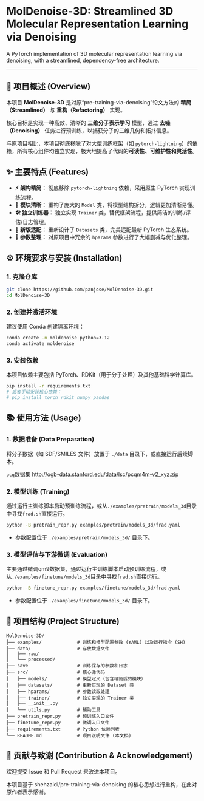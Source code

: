 # MolDenoise-3D: Streamlined 3D Molecular Representation Learning via Denoising
A PyTorch implementation of 3D molecular representation learning via denoising, with a streamlined, dependency-free architecture.

---

## 🚀 项目概述 (Overview)

本项目 **MolDenoise-3D** 是对原“pre-training-via-denoising”论文方法的 **精简（Streamlined）** 与 **重构（Refactoring）** 实现。

核心目标是实现一种高效、清晰的 **三维分子表示学习** 模型，通过 **去噪（Denoising）** 任务进行预训练，以捕获分子的三维几何和拓扑信息。

与原项目相比，本项目彻底移除了对大型训练框架（如 `pytorch-lightning`）的依赖，所有核心组件均独立实现，极大地提高了代码的**可读性、可维护性和灵活性**。

## ✨ 主要特点 (Features)

* **⚡️ 架构精简：** 彻底移除 `pytorch-lightning` 依赖，采用原生 PyTorch 实现训练流程。
* **📐 模块清晰：** 重构了庞大的 `Model` 类，将模型结构拆分，逻辑更加清晰易懂。
* **🛠️ 独立训练器：** 独立实现 `Trainer` 类，替代框架流程，提供简洁的训练/评估/日志管理。
* **🔄 新版适配：** 重新设计了 `Datasets` 类，完美适配最新 PyTorch 生态系统。
* **🧹 参数整理：** 对原项目中冗余的 `hparams` 参数进行了大幅删减与优化整理。

## ⚙️ 环境要求与安装 (Installation)

### 1. 克隆仓库

```bash
git clone https://github.com/panjose/MolDenoise-3D.git
cd MolDenoise-3D
````

### 2\. 创建并激活环境

建议使用 Conda 创建隔离环境：

```bash
conda create -n moldenoise python=3.12
conda activate moldenoise
```

### 3\. 安装依赖

本项目依赖主要包括 PyTorch、RDKit（用于分子处理）及其他基础科学计算库。

```bash
pip install -r requirements.txt
# 或者手动安装核心依赖：
# pip install torch rdkit numpy pandas
```

## 📚 使用方法 (Usage)

### 1\. 数据准备 (Data Preparation)

将分子数据（如 SDF/SMILES 文件）放置于 `./data` 目录下，或直接运行后续脚本。

`pcq`数据集 http://ogb-data.stanford.edu/data/lsc/pcqm4m-v2_xyz.zip

### 2\. 模型训练 (Training)

通过运行主训练脚本启动预训练流程，或从`./examples/pretrain/models_3d`目录中寻找`frad.sh`直接运行。

```bash
python -B pretrain_repr.py examples/pretrain/models_3d/frad.yaml
```

  * 参数配置位于 `./examples/pretrain/models_3d/` 目录下。

### 3\. 模型评估与下游微调 (Evaluation)

主要通过微调qm9数据集，通过运行主训练脚本启动预训练流程，或从`./examples/finetune/models_3d`目录中寻找`frad.sh`直接运行。

```bash
python -B finetune_repr.py examples/finetune/models_3d/frad.yaml
```

  * 参数配置位于 `./examples/finetune/models_3d/` 目录下。

## 📂 项目结构 (Project Structure)

```
MolDenoise-3D/
├── examples/             # 训练和模型配置参数 (YAML) 以及运行指令 (SH)
├── data/                 # 存放数据文件
│   ├── raw/
│   └── processed/
├── save                  # 训练保存的参数和日志
├── src/                  # 核心源代码
│   ├── models/           # 模型定义（包含精简后的模块）
│   ├── datasets/         # 重新实现的 Dataset 类
│   ├── hparams/          # 参数读取处理 
│   ├── trainer/          # 独立实现的 Trainer 类
|   ├── __init__.py
|   └── utils.py          # 辅助工具
├── pretrain_repr.py      # 预训练入口文件
├── finetune_repr.py      # 微调入口文件
├── requirements.txt      # Python 依赖列表
└── README.md             # 项目说明文件 (本文档)
```

## 🤝 贡献与致谢 (Contribution & Acknowledgement)

欢迎提交 Issue 和 Pull Request 来改进本项目。

本项目基于 shehzaidi/pre-training-via-denoising 的核心思想进行重构，在此对原作者表示感谢。
